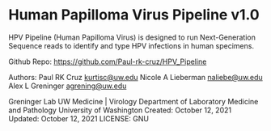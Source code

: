 # Human Papilloma Virus Pipeline v1.0
HPV Pipeline (Human Papilloma Virus) is designed to run Next-Generation Sequence reads to identify and type HPV infections in human specimens. 

Github Repo: https://github.com/Paul-rk-cruz/HPV_Pipeline
 
Authors:
 Paul RK Cruz <kurtisc@uw.edu>
 Nicole A Lieberman <naliebe@uw.edu>
 Alex L Greninger <agrening@uw.edu>

Greninger Lab
UW Medicine | Virology
Department of Laboratory Medicine and Pathology
University of Washington
Created: October 12, 2021
Updated: October 12, 2021
LICENSE: GNU
